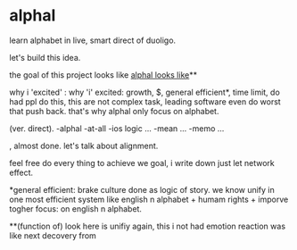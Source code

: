 # alphal
learn alphabet in live, smart direct of duoligo. 


let's build this idea.


the goal of this project looks like [alphal looks like](thisnotworkyetbutlet'sbutbuild.com)**

why i 'excited' : 
why 'i' excited: growth, $, general efficient*, time limit, do had ppl do this, this are not complex task, leading software even do worst that push back. that's why alphal only focus on alphabet. 


 (ver. direct).
-alphal 
 -at-all 
   -ios logic
   ...
 -mean
  ...
 -memo
  ...

, almost done. let's talk about alignment. 



feel free do every thing to achieve we goal, i write down just let network effect.  



*general efficient: brake culture done as logic of story. we know unify in one most efficient system like english n alphabet + humam rights + imporve togher 
focus: on english n alphabet.


**(function of) look here is unifiy again, this i not had emotion reaction was like next decovery from  

